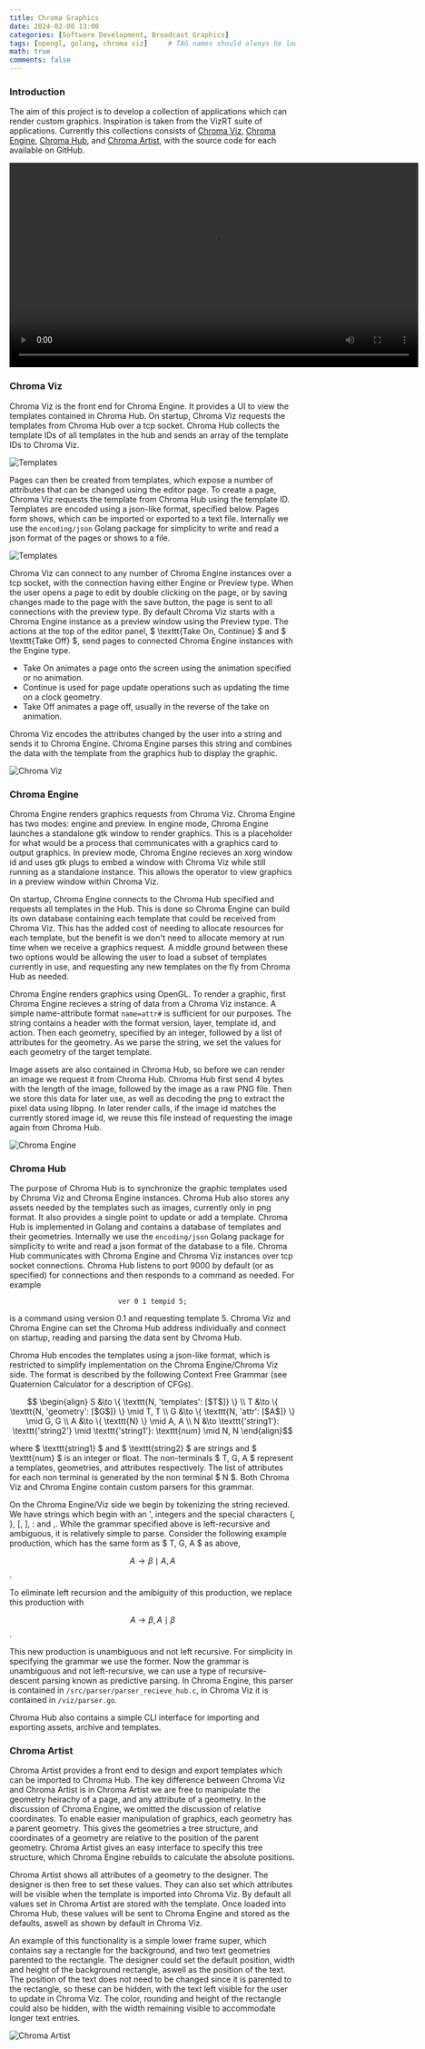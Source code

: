 ```yaml
---
title: Chroma Graphics
date: 2024-02-08 13:00
categories: [Software Development, Broadcast Graphics]
tags: [opengl, golang, chroma viz]     # TAG names should always be lowercase
math: true
comments: false
---
```


### **Introduction**

The aim of this project is to develop a collection of applications which can render custom graphics.
Inspiration is taken from the VizRT suite of applications.
Currently this collections consists of [Chroma Viz](https://github.com/jchilds0/chroma-viz), [Chroma Engine](https://github.com/jchilds0/chroma-engine), [Chroma Hub](https://github.com/jchilds0/chroma-viz), and [Chroma Artist](https://github.com/jchilds0/chroma-viz), with the source code for each available on GitHub.

<video width="720" controls>
    <source src="/assets/chroma-graphics/demo.mp4">
</video>

### **Chroma Viz**

Chroma Viz is the front end for Chroma Engine.
It provides a UI to view the templates contained in Chroma Hub.
On startup, Chroma Viz requests the templates from Chroma Hub over a tcp socket.
Chroma Hub collects the template IDs of all templates in the hub and sends an array of the template IDs to Chroma Viz.

<img src="/assets/chroma-graphics/templates.png" alt="Templates">

Pages can then be created from templates, which expose a number of attributes that can be changed using the editor page.
To create a page, Chroma Viz requests the template from Chroma Hub using the template ID.
Templates are encoded using a json-like format, specified below.
Pages form shows, which can be imported or exported to a text file.
Internally we use the `encoding/json` Golang package for simplicity to write and read a json format of the pages or shows to a file.

<img src="/assets/chroma-graphics/show.png" alt="Templates">

Chroma Viz can connect to any number of Chroma Engine instances over a tcp socket, with the connection having either Engine or Preview type.
When the user opens a page to edit by double clicking on the page, or by saving changes made to the page with the save button, the page is sent to all connections with the preview type.
By default Chroma Viz starts with a Chroma Engine instance as a preview window using the Preview type.
The actions at the top of the editor panel, $ \texttt{Take On, Continue} $ and $ \texttt{Take Off} $, send pages to connected Chroma Engine instances with the Engine type.

- Take On animates a page onto the screen using the animation specified or no animation.
- Continue is used for page update operations such as updating the time on a clock geometry.
- Take Off animates a page off, usually in the reverse of the take on animation.

Chroma Viz encodes the attributes changed by the user into a string and sends it to Chroma Engine.
Chroma Engine parses this string and combines the data with the template from the graphics hub to display the graphic.

<img src="/assets/chroma-graphics/chroma-viz.png" alt="Chroma Viz">

### **Chroma Engine**

Chroma Engine renders graphics requests from Chroma Viz.
Chroma Engine has two modes: engine and preview.
In engine mode, Chroma Engine launches a standalone gtk window to render graphics.
This is a placeholder for what would be a process that communicates with a graphics card to output graphics.
In preview mode, Chroma Engine recieves an xorg window id and uses gtk plugs to embed a window with Chroma Viz while still running as a standalone instance.
This allows the operator to view graphics in a preview window within Chroma Viz.

On startup, Chroma Engine connects to the Chroma Hub specified and requests all templates in the Hub.
This is done so Chroma Engine can build its own database containing each template that could be received from Chroma Viz.
This has the added cost of needing to allocate resources for each template, but the benefit is we don't need to allocate memory at run time when we receive a graphics request.
A middle ground between these two options would be allowing the user to load a subset of templates currently in use, and requesting any new templates on the fly from Chroma Hub as needed.

Chroma Engine renders graphics using OpenGL.
To render a graphic, first Chroma Engine recieves a string of data from a Chroma Viz instance.
A simple name-attribute format `name=attr#` is sufficient for our purposes.
The string contains a header with the format version, layer, template id, and action.
Then each geometry, specified by an integer, followed by a list of attributes for the geometry.
As we parse the string, we set the values for each geometry of the target template.

Image assets are also contained in Chroma Hub, so before we can render an image we request it from Chroma Hub.
Chroma Hub first send 4 bytes with the length of the image, followed by the image as a raw PNG file.
Then we store this data for later use, as well as decoding the png to extract the pixel data using libpng.
In later render calls, if the image id matches the currently stored image id, we reuse this file instead of requesting the image again from Chroma Hub.

<img src="/assets/chroma-graphics/chroma-engine.png" alt="Chroma Engine">

### **Chroma Hub**

The purpose of Chroma Hub is to synchronize the graphic templates used by Chroma Viz and Chroma Engine instances.
Chroma Hub also stores any assets needed by the templates such as images, currently only in png format.
It also provides a single point to update or add a template.
Chroma Hub is implemented in Golang and contains a database of templates and their geometries.
Internally we use the `encoding/json` Golang package for simplicity to write and read a json format of the database to a file.
Chroma Hub communicates with Chroma Engine and Chroma Viz instances over tcp socket connections.
Chroma Hub listens to port 9000 by default (or as specified) for connections and then responds to a command as needed.
For example

$$ \texttt{ver 0 1 tempid 5;} $$

is a command using version 0.1 and requesting template 5.
Chroma Viz and Chroma Engine can set the Chroma Hub address individually and connect on startup, reading and parsing the data sent by Chroma Hub.

Chroma Hub encodes the templates using a json-like format, which is restricted to simplify implementation on the Chroma Engine/Chroma Viz side.
The format is described by the following Context Free Grammar (see Quaternion Calculator for a description of CFGs).

$$ \begin{align}
S &\to \{ \texttt{N, 'templates': [$T$]} \} \\
T &\to \{ \texttt{N, 'geometry': [$G$]} \} \mid T, T \\
G &\to \{ \texttt{N, 'attr': [$A$]} \} \mid G, G \\
A &\to \{ \texttt{N} \} \mid A, A \\
N &\to \texttt{'string1'}: \texttt{'string2'} \mid \texttt{'string1'}: \texttt{num} \mid N, N
\end{align}$$

where $ \texttt{string1} $ and $ \texttt{string2} $ are strings and $ \texttt{num} $ is an integer or float.
The non-terminals $ T, G, A $ represent a templates, geometries, and attributes respectively.
The list of attributes for each non terminal is generated by the non terminal $ N $.
Both Chroma Viz and Chroma Engine contain custom parsers for this grammar.

On the Chroma Engine/Viz side we begin by tokenizing the string recieved.
We have strings which begin with an ', integers and the special characters {, }, [, ], : and ,.
While the grammar specified above is left-recursive and ambiguous, it is relatively simple to parse.
Consider the following example production, which has the same form as $ T, G, A $ as above,

$$ A \to \beta \mid A, A $$.

To eliminate left recursion and the amibiguity of this production, we replace this production with

$$ A \to \beta, A \mid \beta $$.

This new production is unambiguous and not left recursive.
For simplicity in specifying the grammar we use the former.
Now the grammar is unambiguous and not left-recursive, we can use a type of recursive-descent parsing known as predictive parsing.
In Chroma Engine, this parser is contained in `/src/parser/parser_recieve_hub.c`, in Chroma Viz it is contained in `/viz/parser.go`.

Chroma Hub also contains a simple CLI interface for importing and exporting assets, archive and templates.

### **Chroma Artist**

Chroma Artist provides a front end to design and export templates which can be imported to Chroma Hub.
The key difference between Chroma Viz and Chroma Artist is in Chroma Artist we are free to manipulate the geometry heirachy of a page, and any attribute of a geometry.
In the discussion of Chroma Engine, we omitted the discussion of relative coordinates.
To enable easier manipulation of graphics, each geometry has a parent geometry.
This gives the geometries a tree structure, and coordinates of a geometry are relative to the position of the parent geometry.
Chroma Artist gives an easy interface to specify this tree structure, which Chroma Engine rebuilds to calculate the absolute positions.

Chroma Artist shows all attributes of a geometry to the designer.
The designer is then free to set these values.
They can also set which attributes will be visible when the template is imported into Chroma Viz.
By default all values set in Chroma Artist are stored with the template.
Once loaded into Chroma Hub, these values will be sent to Chroma Engine and stored as the defaults, aswell as shown by default in Chroma Viz.

An example of this functionality is a simple lower frame super, which contains say a rectangle for the background, and two text geometries parented to the rectangle.
The designer could set the default position, width and height of the background rectangle, aswell as the position of the text.
The position of the text does not need to be changed since it is parented to the rectangle, so these can be hidden, with the text left visible for the user to update in Chroma Viz.
The color, rounding and height of the rectangle could also be hidden, with the width remaining visible to accommodate longer text entries.

<img src="/assets/chroma-graphics/chroma-artist.png" alt="Chroma Artist">
